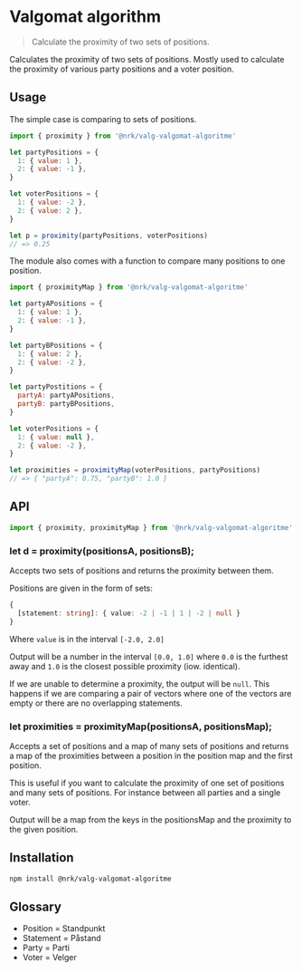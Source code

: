 # Valgomat algorithm

> Calculate the proximity of two sets of positions.

Calculates the proximity of two sets of positions. Mostly used to calculate the proximity of various party positions and a voter position.

## Usage

The simple case is comparing to sets of positions.

```js
import { proximity } from '@nrk/valg-valgomat-algoritme'

let partyPositions = {
  1: { value: 1 },
  2: { value: -1 },
}

let voterPositions = {
  1: { value: -2 },
  2: { value: 2 },
}

let p = proximity(partyPositions, voterPositions)
// => 0.25
```

The module also comes with a function to compare many positions to one position.

```js
import { proximityMap } from '@nrk/valg-valgomat-algoritme'

let partyAPositions = {
  1: { value: 1 },
  2: { value: -1 },
}

let partyBPositions = {
  1: { value: 2 },
  2: { value: -2 },
}

let partyPostitions = {
  partyA: partyAPositions,
  partyB: partyBPositions,
}

let voterPositions = {
  1: { value: null },
  2: { value: -2 },
}

let proximities = proximityMap(voterPositions, partyPositions)
// => { "partyA": 0.75, "partyB": 1.0 }
```

## API

```js
import { proximity, proximityMap } from '@nrk/valg-valgomat-algoritme'
```

### let d = proximity(positionsA, positionsB);

Accepts two sets of positions and returns the proximity between them.

Positions are given in the form of sets:

```ts
{
  [statement: string]: { value: -2 | -1 | 1 | -2 | null }
}
```

Where `value` is in the interval `[-2.0, 2.0]`

Output will be a number in the interval `[0.0, 1.0]` where `0.0` is the furthest away and `1.0` is the closest possible proximity (iow. identical).

If we are unable to determine a proximity, the output will be `null`. This happens if we are comparing a pair of vectors where one of the vectors are empty or there are no overlapping statements.

### let proximities = proximityMap(positionsA, positionsMap);

Accepts a set of positions and a map of many sets of positions and returns a map of the proximities between a position in the position map and the first position.

This is useful if you want to calculate the proximity of one set of positions and many sets of positions. For instance between all parties and a single voter.

Output will be a map from the keys in the positionsMap and the proximity to the given position.

## Installation

```sh
npm install @nrk/valg-valgomat-algoritme
```

## Glossary

- Position = Standpunkt
- Statement = Påstand
- Party = Parti
- Voter = Velger
